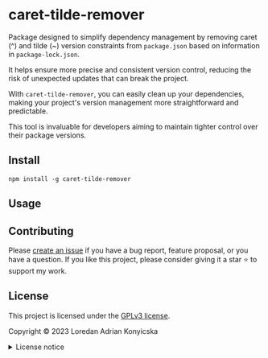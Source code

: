 # caret-tilde-remover

Package designed to simplify dependency management by removing caret (^) and tilde (~) version constraints from `package.json` based on information in `package-lock.json`. 

It helps ensure more precise and consistent version control, reducing the risk of unexpected updates that can break the project. 

With `caret-tilde-remover`, you can easily clean up your dependencies, making your project's version management more straightforward and predictable.

This tool is invaluable for developers aiming to maintain tighter control over their package versions.

## Install

```shell
npm install -g caret-tilde-remover
```

## Usage

## Contributing

Please [create an issue](https://github.com/loadko/caret-tilde-remover/issues/new) if you have a bug report, feature proposal, or you have a question. If you like this project, please consider giving it a star ⭐ to support my work.

## License

This project is licensed under the [GPLv3 license](https://www.gnu.org/licenses/gpl.html).

Copyright © 2023 Loredan Adrian Konyicska

<details><summary>License notice</summary>
<p>

This program is free software: you can redistribute it and/or modify
it under the terms of the GNU General Public License as published by
the Free Software Foundation, either version 3 of the License, or
(at your option) any later version.

This program is distributed in the hope that it will be useful,
but WITHOUT ANY WARRANTY; without even the implied warranty of
MERCHANTABILITY or FITNESS FOR A PARTICULAR PURPOSE. See the
GNU General Public License for more details.

You should have received a copy of the GNU General Public License
along with this program. If not, see <http://www.gnu.org/licenses/>.

The full text of the license is available in the [LICENSE](LICENSE.md) file in this repository and [online](https://www.gnu.org/licenses/gpl.html).

</details>
